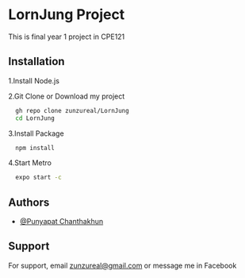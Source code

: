 

# LornJung Project

This is final year 1 project in CPE121



## Installation

1.Install Node.js

2.Git Clone or Download my project
```bash
  gh repo clone zunzureal/LornJung
  cd LornJung
```
3.Install Package
```bash
  npm install
```
4.Start Metro
```bash
  expo start -c
```

## Authors

- [@Punyapat Chanthakhun](https://github.com/zunzureal)


## Support

For support, email zunzureal@gmail.com or message me in Facebook

